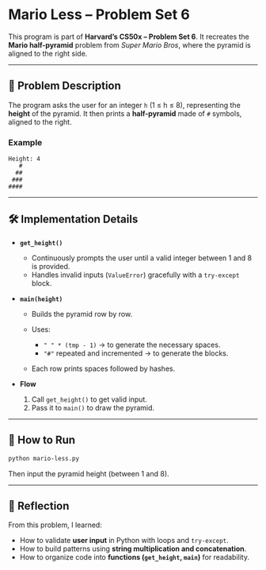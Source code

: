 # Mario Less – Problem Set 6

This program is part of **Harvard’s CS50x – Problem Set 6**.
It recreates the **Mario half-pyramid** problem from *Super Mario Bros*, where the pyramid is aligned to the right side.

---

## 📌 Problem Description

The program asks the user for an integer `h` (1 ≤ h ≤ 8), representing the **height** of the pyramid.
It then prints a **half-pyramid** made of `#` symbols, aligned to the right.

### Example

```
Height: 4
   #
  ##
 ###
####
```

---

## 🛠️ Implementation Details

* **`get_height()`**

  * Continuously prompts the user until a valid integer between 1 and 8 is provided.
  * Handles invalid inputs (`ValueError`) gracefully with a `try-except` block.

* **`main(height)`**

  * Builds the pyramid row by row.
  * Uses:

    * `" " * (tmp - 1)` → to generate the necessary spaces.
    * `"#"` repeated and incremented → to generate the blocks.
  * Each row prints spaces followed by hashes.

* **Flow**

  1. Call `get_height()` to get valid input.
  2. Pass it to `main()` to draw the pyramid.

---

## 🚀 How to Run

```bash
python mario-less.py
```

Then input the pyramid height (between 1 and 8).

---

## 📝 Reflection

From this problem, I learned:

* How to validate **user input** in Python with loops and `try-except`.
* How to build patterns using **string multiplication and concatenation**.
* How to organize code into **functions (`get_height`, `main`)** for readability.